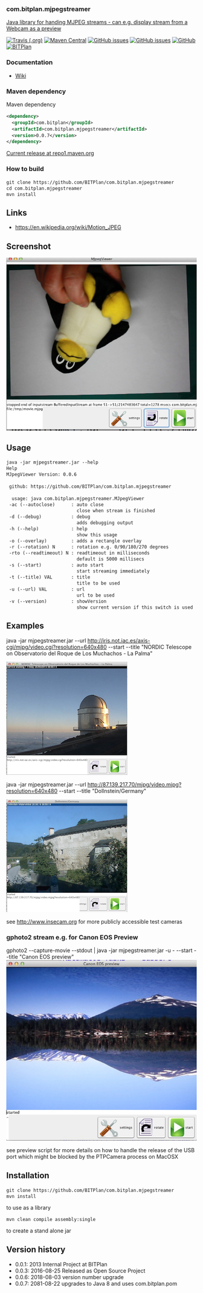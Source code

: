 ### com.bitplan.mjpegstreamer
[Java library for handing MJPEG streams - can e.g. display stream from a Webcam as a preview](http://www.bitplan.com/MJpegStreamer) 

[![Travis (.org)](https://img.shields.io/travis/BITPlan/com.bitplan.mjpegstreamer.svg)](https://travis-ci.org/BITPlan/com.bitplan.mjpegstreamer)
[![Maven Central](https://img.shields.io/maven-central/v/com.bitplan/com.bitplan.mjpegstreamer.svg)](https://search.maven.org/artifact/com.bitplan/com.bitplan.mjpegstreamer/0.0.7/jar)
[![GitHub issues](https://img.shields.io/github/issues/BITPlan/com.bitplan.mjpegstreamer.svg)](https://github.com/BITPlan/com.bitplan.mjpegstreamer/issues)
[![GitHub issues](https://img.shields.io/github/issues-closed/BITPlan/com.bitplan.mjpegstreamer.svg)](https://github.com/BITPlan/com.bitplan.mjpegstreamer/issues/?q=is%3Aissue+is%3Aclosed)
[![GitHub](https://img.shields.io/github/license/BITPlan/com.bitplan.mjpegstreamer.svg)](https://www.apache.org/licenses/LICENSE-2.0)
[![BITPlan](http://wiki.bitplan.com/images/wiki/thumb/3/38/BITPlanLogoFontLessTransparent.png/198px-BITPlanLogoFontLessTransparent.png)](http://www.bitplan.com)

### Documentation
* [Wiki](http://www.bitplan.com/MJpegStreamer)
### Maven dependency

Maven dependency
```xml
<dependency>
  <groupId>com.bitplan</groupId>
  <artifactId>com.bitplan.mjpegstreamer</artifactId>
  <version>0.0.7</version>
</dependency>
```

[Current release at repo1.maven.org](http://repo1.maven.org/maven2/com/bitplan/com.bitplan.mjpegstreamer/0.0.7/)

### How to build
```
git clone https://github.com/BITPlan/com.bitplan.mjpegstreamer
cd com.bitplan.mjpegstreamer
mvn install
```
## Links
* https://en.wikipedia.org/wiki/Motion_JPEG

## Screenshot
![Screenshot](examples/Screenshot.png)
## Usage
```
java -jar mjpegstreamer.jar --help
Help
MJpegViewer Version: 0.0.6

 github: https://github.com/BITPlan/com.bitplan.mjpegstreamer

  usage: java com.bitplan.mjpegstreamer.MJpegViewer
 -ac (--autoclose)      : auto close
                          close when stream is finished
 -d (--debug)           : debug
                          adds debugging output
 -h (--help)            : help
                          show this usage
 -o (--overlay)         : adds a rectangle overlay
 -r (--rotation) N      : rotation e.g. 0/90/180/270 degrees
 -rto (--readtimeout) N : readtimeout in milliseconds
                          default is 5000 millisecs
 -s (--start)           : auto start
                          start streaming immediately
 -t (--title) VAL       : title
                          title to be used
 -u (--url) VAL         : url
                          url to be used
 -v (--version)         : showVersion
                          show current version if this switch is used
```
## Examples
java -jar mjpegstreamer.jar --url http://iris.not.iac.es/axis-cgi/mjpg/video.cgi?resolution=640x480 --start --title "NORDIC Telescope on Observatorio del Roque de Los Muchachos - La Palma"

![Screenshot](examples/nordictelescope.png)

java -jar mjpegstreamer.jar --url http://87.139.217.70/mjpg/video.mjpg?resolution=640x480 --start --title "Dollnstein/Germany"

![Screenshot](examples/dollnstein.png)

see http://www.insecam.org for more publicly accessible test cameras

### gphoto2 stream e.g. for Canon EOS Preview
gphoto2 --capture-movie --stdout | java -jar mjpegstreamer.jar -u - --start --title "Canon EOS preview"
![Screenshot](examples/canonpreview.png)


see preview script for more details on how to handle the release of the USB port which might be blocked by the PTPCamera process on MacOSX

## Installation
```
git clone https://github.com/BITPlan/com.bitplan.mjpegstreamer
mvn install
```
to use as a library 

```
mvn clean compile assembly:single
```
to create a stand alone jar

## Version history
* 0.0.1: 2013       Internal Project at BITPlan
* 0.0.3: 2016-08-25 Released as Open Source Project
* 0.0.6: 2018-08-03 version number upgrade
* 0.0.7: 2081-08-22 upgrades to Java 8 and uses com.bitplan.pom


